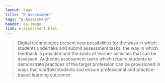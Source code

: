 ```yaml
---
layout: tags
title: "E-Assessment"
tags: "E-Assessment"
header: ea-image
link: e-assessment.html
---
```


> Digital technologies present new possibilities for the ways in which students undertake and submit assessment tasks, the way in which feedback is provided and the kinds of learner activities that can be assessed. Authentic assessment tasks which require students to demonstrate practices of the target profession can be provisioned in ways that scaffold students and ensure professional and practice-based learning outcomes.